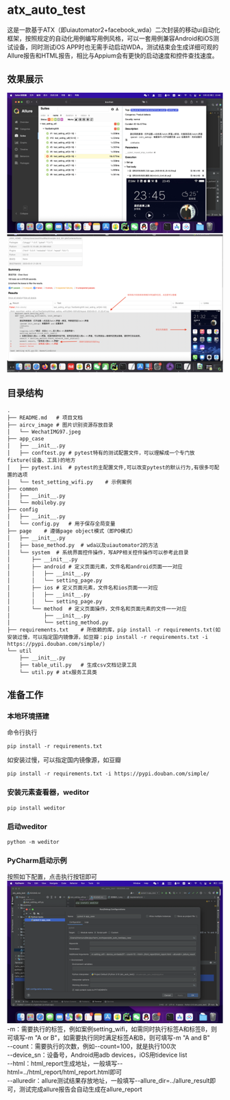# atx_auto_test
这是一款基于ATX（即uiautomator2+facebook_wda）二次封装的移动ui自动化框架，按照规定的自动化用例编写用例风格，可以一套用例兼容Android和iOS测试设备，同时测试iOS APP时也无需手动启动WDA，测试结束会生成详细可观的Allure报告和HTML报告，相比与Appium会有更快的启动速度和控件查找速度。
## 效果展示
![效果展示_1.png](exampe_image%2F%E6%95%88%E6%9E%9C%E5%B1%95%E7%A4%BA_1.png)
![效果展示_2.png](exampe_image%2F%E6%95%88%E6%9E%9C%E5%B1%95%E7%A4%BA_2.png)
## 目录结构
```
.
├── README.md   # 项目文档
├── aircv_image # 图片识别资源存放目录
│   └── WechatIMG97.jpeg
├── app_case
│   ├── __init__.py
│   ├── conftest.py # pytest特有的测试配置文件，可以理解成一个专门放fixture(设备、工具)的地方
│   ├── pytest.ini  # pytest的主配置文件,可以改变pytest的默认行为,有很多可配置的选项
│   └── test_setting_wifi.py    # 示例案例
├── common
│   ├── __init__.py
│   └── mobileby.py
├── config
│   ├── __init__.py
│   └── config.py   # 用于保存全局变量
├── page    # 遵循page object模式（即PO模式）
│   ├── __init__.py
│   ├── base_method.py  # wda以及uiautomator2的方法
│   └── system  # 系统界面控件操作，写APP相关控件操作可以参考此目录
│       ├── __init__.py
│       ├── android # 定义页面元素，文件名和android页面一一对应
│       │   ├── __init__.py
│       │   └── setting_page.py
│       ├── ios # 定义页面元素，文件名和ios页面一一对应
│       │   ├── __init__.py
│       │   └── setting_page.py
│       └── method  # 定义页面操作，文件名和页面元素的文件一一对应
│           ├── __init__.py
│           └── setting_method.py
├── requirements.txt    # 所依赖的库，pip install -r requirements.txt(如安装过慢，可以指定国内镜像源，如豆瓣：pip install -r requirements.txt -i https://pypi.douban.com/simple/)
└── util
    ├── __init__.py
    ├── table_util.py   # 生成csv文档记录工具
    └── util.py # atx服务工具类
```
## 准备工作
### 本地环境搭建
命令行执行
```angular2html
pip install -r requirements.txt
```
如安装过慢，可以指定国内镜像源，如豆瓣
```angular2html
pip install -r requirements.txt -i https://pypi.douban.com/simple/
```
### 安装元素查看器，weditor
```angular2html
pip install weditor
```
### 启动weditor
```angular2html
python -m weditor
```
### PyCharm启动示例
按照如下配置，点击执行按钮即可<br /> 
![pycharm_start.png](exampe_image%2Fpycharm_start.png)
-m：需要执行的标签，例如案例setting_wifi，如需同时执行标签A和标签B，则可填写-m "A or B"，如需要执行同时满足标签A和B，则可填写-m "A and B"<br /> 
--count：需要执行的次数，例如--count=100，就是执行100次<br />
--device_sn：设备号，Android用adb devices，iOS用tidevice list<br />
--html：html_report生成地址，一般填写--html=../html_report/html_report.html即可<br /> 
--alluredir：allure测试结果存放地址，一般填写--allure_dir=../allure_result即可，测试完成allure报告会自动生成在allure_report<br />